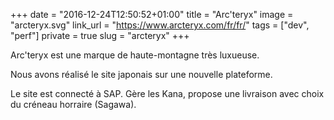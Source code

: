 +++
date = "2016-12-24T12:50:52+01:00"
title = "Arc'teryx"
image = "arcteryx.svg"
link_url = "https://www.arcteryx.com/fr/fr/"
tags = ["dev", "perf"]
private = true
slug = "arcteryx"
+++

Arc'teryx est une marque de haute-montagne très luxueuse.

Nous avons réalisé le site japonais sur une nouvelle plateforme.

Le site est connecté à SAP. Gère les Kana, propose une livraison avec choix du créneau horraire (Sagawa).

